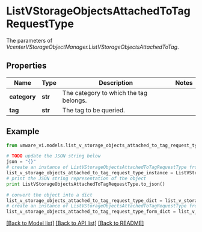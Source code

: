 # ListVStorageObjectsAttachedToTagRequestType

The parameters of *VcenterVStorageObjectManager.ListVStorageObjectsAttachedToTag*. 

## Properties
Name | Type | Description | Notes
------------ | ------------- | ------------- | -------------
**category** | **str** | The category to which the tag belongs.  | 
**tag** | **str** | The tag to be queried.  | 

## Example

```python
from vmware_vi.models.list_v_storage_objects_attached_to_tag_request_type import ListVStorageObjectsAttachedToTagRequestType

# TODO update the JSON string below
json = "{}"
# create an instance of ListVStorageObjectsAttachedToTagRequestType from a JSON string
list_v_storage_objects_attached_to_tag_request_type_instance = ListVStorageObjectsAttachedToTagRequestType.from_json(json)
# print the JSON string representation of the object
print ListVStorageObjectsAttachedToTagRequestType.to_json()

# convert the object into a dict
list_v_storage_objects_attached_to_tag_request_type_dict = list_v_storage_objects_attached_to_tag_request_type_instance.to_dict()
# create an instance of ListVStorageObjectsAttachedToTagRequestType from a dict
list_v_storage_objects_attached_to_tag_request_type_form_dict = list_v_storage_objects_attached_to_tag_request_type.from_dict(list_v_storage_objects_attached_to_tag_request_type_dict)
```
[[Back to Model list]](../README.md#documentation-for-models) [[Back to API list]](../README.md#documentation-for-api-endpoints) [[Back to README]](../README.md)


